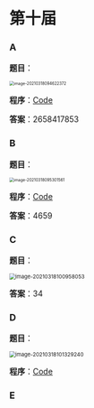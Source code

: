 # 第十届

### A

**题目**：

<img src="D:\cpp\cpp algorithm\LanQiao\10\.md\image-20210318094622372.png" alt="image-20210318094622372" style="zoom: 50%;" />

**程序**：[Code](A.cpp)

**答案**：2658417853



### B

**题目**：

<img src="D:\cpp\cpp algorithm\LanQiao\10\.md\image-20210318095301561.png" alt="image-20210318095301561" style="zoom:50%;" />

**程序**：[Code](B.cpp)

**答案**：4659



### C

**题目**：

<img src="D:\cpp\cpp algorithm\LanQiao\10\.md\image-20210318100958053.png" alt="image-20210318100958053" style="zoom: 67%;" />

**答案**：34



### D

**题目**：

<img src="D:\cpp\cpp algorithm\LanQiao\10\.md\image-20210318101329240.png" alt="image-20210318101329240" style="zoom:67%;" />

**程序**：[Code](D.cpp)



### E

